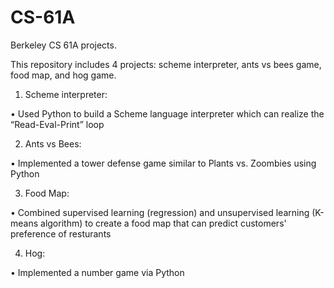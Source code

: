 # CS-61A
Berkeley CS 61A projects.

This repository includes 4 projects: scheme interpreter, ants vs bees game, food map, and hog game.

1. Scheme interpreter:

•	Used Python to build a Scheme language interpreter which can realize the “Read-Eval-Print” loop

2. Ants vs Bees:

•	Implemented a tower defense game similar to Plants vs. Zoombies using Python

3. Food Map:

•	Combined supervised learning (regression) and unsupervised learning (K-means algorithm) to create a food map that can predict customers' preference of resturants

4. Hog:

•	Implemented a number game via Python
